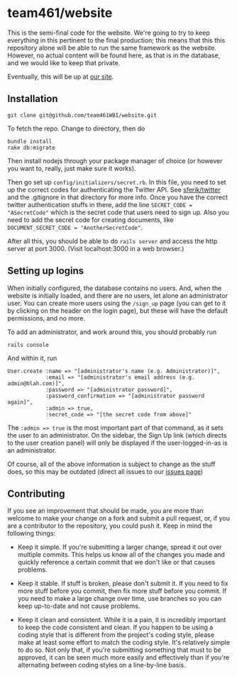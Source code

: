 # team461/website

This is the semi-final code for the website.
We're going to try to keep everything in this pertinent to the final production;
this means that this this repository alone will be able to run the same framework as the website. 
However, no actual content will be found here, as that is in the database, and we would like to
keep that private.

Eventually, this will be up at [our site](http://boilerinvasion.org).

## Installation

    git clone git@github.com/team461WBI/website.git

To fetch the repo. Change to directory, then do

    bundle install
    rake db:migrate

Then install nodejs through your package manager of choice (or however 
you want to, really, just make sure it works).

Then go set up `config/initializers/secret.rb`.
In this file, you need to set up the correct codes for authenticating the 
Twitter API. See [sferik/twitter](https://github.com/sferik/twitter) and 
the .gitignore in that directory for more info.
Once you have the correct twitter authentication stuffs in there,
add the line `SECRET_CODE = "ASecretCode"` which is the secret code that
users need to sign up. Also you need to add the secret code for creating
documents, like `DOCUMENT_SECRET_CODE = "AnotherSecretCode"`.

After all this, you should be able to do `rails server` and access the http server at 
port 3000. (Visit localhost:3000 in a web browser.)


## Setting up logins

When initially configured, the database contains no users.
And, when the website is initially loaded, and there are no users,
let alone an administrator user. You can create more users using
the `/sign_up` page (you can get to it by clicking on the header on
the login page), but these will have the default permissions, and no more.

To add an administrator, and work around this, you should probably run

    rails console

And within it, run

````
User.create :name => "[administrator's name (e.g. Administrator)]", 
            :email => "[administrator's email address (e.g. admin@blah.com)]", 
            :password => "[administrator password]",
            :password_confirmation => "[administrator password again]",
            :admin => true,
            :secret_code => "[the secret code from above]"
````

The `:admin => true` is the most important part of that command,
as it sets the user to an administrator.
On the sidebar, the Sign Up link (which directs to the user creation
panel) will only be displayed if the user-logged-in-as is an administrator.

Of course, all of the above information is subject to change as the stuff
does, so this may be outdated (direct all issues to our 
[issues page](https://github.com/team461WBI/website/issues))

## Contributing
If you see an improvement that should be made, you are more than welcome to
make your change on a fork and submit a pull request, or, if you are a contributor
to the repository, you could push it.
Keep in mind the following things:

* Keep it simple.
If you're submitting a larger change, spread it out over multiple commits.
This helps us know all of the changes you made and quickly reference a certain
commit that we don't like or that causes problems.

* Keep it stable.
If stuff is broken, please don't submit it.
If you need to fix more stuff before you commit, then fix more stuff before you
commit.
If you need to make a large change over time, use branches so you can keep
up-to-date and not cause problems.

* Keep it clean and consistent.
While it is a pain, it is incredibly important to keep the code consistent and clean.
If you happen to be using a coding style that is different from the project's coding
style, please make at least some effort to match the coding style.
It's relatively simple to do so.
Not only that, if you're submitting something that must to be approved, it can be seen
much more easily and effectively than if you're alternating between coding styles on a
line-by-line basis.
